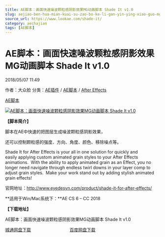 ```yaml
---
title: AE脚本：画面快速噪波颗粒感阴影效果MG动画脚本 Shade It v1.0
slug: aejiao-ben-hua-mian-kuai-su-zao-bo-ke-li-gan-yin-ying-xiao-guo-mgdong-hua-jiao-ben-shade-it-v1-0
source_url: https://www.lookae.com/shade-it/
category: aechajian
tags: [AE脚本]
---
```

# AE脚本：画面快速噪波颗粒感阴影效果MG动画脚本 Shade It v1.0

2018/05/07 11:49

作者：大众脸
分类：[AE插件](https://www.lookae.com/after-effects/aechajian/) / [AE脚本](https://www.lookae.com/after-effects/aescripts/) / [After Effects](https://www.lookae.com/after-effects/)

[AE脚本](https://www.lookae.com/tag/ae%e8%84%9a%e6%9c%ac/)

[![AE脚本：画面快速噪波颗粒感阴影效果MG动画脚本 Shade It v1.0](https://www.lookae.com/wp-content/uploads/2018/05/Shade-It.jpg "AE脚本：画面快速噪波颗粒感阴影效果MG动画脚本 Shade It v1.0-LookAE.com")](https://www.lookae.com/wp-content/uploads/2018/05/Shade-It.jpg)

**【脚本简介】**

脚本在AE中快速的把图层生成噪波颗粒感阴影效果，

还可以控制颗粒感的强度、方向、角度、颜色、移除噪点等。

Shade It for After Effects is your all in one solution for quickly and easily applying custom animated grain styles to your After Effects animations.  With the ability to apply animated grain as an Effect, you no longer need navigate through endless twirl downs in your layer comp to adjust grain styles.  Make your work stand out by adding stylish animated grain effects!

官网地址：http://www.eyedesyn.com/product/shade-it-for-after-effects/

**适用于Win/Mac系统下：**AE CS 6 – CC 2018

**【下载地址】**

AE脚本：画面快速噪波颗粒感阴影效果MG动画脚本 Shade It v1.0

[城通网盘下载](https://lookae.ctfile.com/fs/680462-289657557)                                [百度网盘下载](https://pan.baidu.com/s/1jIhAGgGBI-xP7pMLOPA5Cw)
